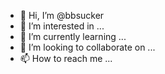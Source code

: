 - 👋 Hi, I’m @bbsucker
- 👀 I’m interested in ...
- 🌱 I’m currently learning ...
- 💞️ I’m looking to collaborate on ...
- 📫 How to reach me ...

<!---
bbsucker/bbsucker is a ✨ special ✨ repository because its `README.md` (this file) appears on your GitHub profile.
You can click the Preview link to take a look at your changes.
--->
